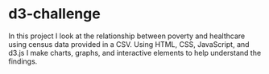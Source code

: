 # d3-challenge

In this project I look at the relationship between poverty and healthcare using census data provided in a CSV. Using HTML, CSS, JavaScript, and d3.js I make charts, graphs, and interactive elements to help understand the findings.
